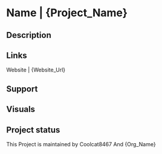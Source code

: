 # Name | {Project_Name}

## Description


## Links

Website | {Website_Url}

## Support

## Visuals

## Project status

This Project is maintained by Coolcat8467 And {Org_Name}